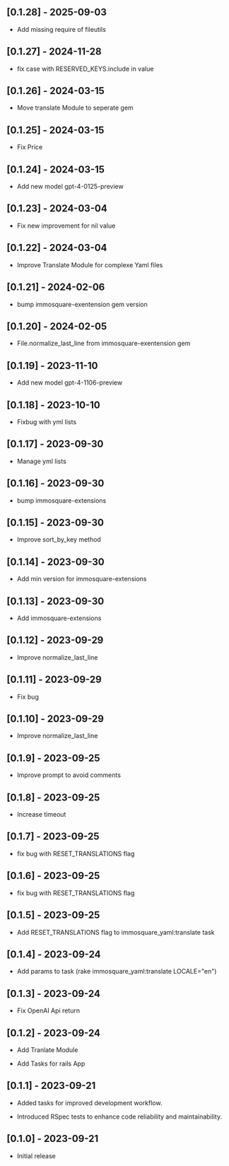 ## [0.1.28] - 2025-09-03
- Add missing require of fileutils

## [0.1.27] - 2024-11-28
- fix case with RESERVED_KEYS.include in value

## [0.1.26] - 2024-03-15
- Move translate Module to seperate gem

## [0.1.25] - 2024-03-15
- Fix Price

## [0.1.24] - 2024-03-15
- Add new model gpt-4-0125-preview

## [0.1.23] - 2024-03-04
- Fix new improvement for nil value

## [0.1.22] - 2024-03-04
- Improve Translate Module for complexe Yaml files

## [0.1.21] - 2024-02-06
- bump immosquare-exentension gem version

## [0.1.20] - 2024-02-05
- File.normalize_last_line from immosquare-exentension gem

## [0.1.19] - 2023-11-10
- Add new model gpt-4-1106-preview

## [0.1.18] - 2023-10-10
- Fixbug with yml lists

## [0.1.17] - 2023-09-30
- Manage yml lists

## [0.1.16] - 2023-09-30
- bump immosquare-extensions

## [0.1.15] - 2023-09-30
- Improve sort_by_key method

## [0.1.14] - 2023-09-30
- Add min version for immosquare-extensions

## [0.1.13] - 2023-09-30
- Add immosquare-extensions

## [0.1.12] - 2023-09-29
- Improve normalize_last_line

## [0.1.11] - 2023-09-29
- Fix bug

## [0.1.10] - 2023-09-29
- Improve normalize_last_line

## [0.1.9] - 2023-09-25
- Improve prompt to avoid comments

## [0.1.8] - 2023-09-25
- Increase timeout

## [0.1.7] - 2023-09-25
- fix bug with RESET_TRANSLATIONS flag

## [0.1.6] - 2023-09-25
- fix bug with RESET_TRANSLATIONS flag

## [0.1.5] - 2023-09-25
- Add RESET_TRANSLATIONS flag to immosquare_yaml:translate task

## [0.1.4] - 2023-09-24
- Add params to task (rake immosquare_yaml:translate LOCALE="en")

## [0.1.3] - 2023-09-24
- Fix OpenAI Api return

## [0.1.2] - 2023-09-24
- Add Tranlate Module

- Add Tasks for rails App

## [0.1.1] - 2023-09-21
- Added tasks for improved development workflow.

- Introduced RSpec tests to enhance code reliability and maintainability.

## [0.1.0] - 2023-09-21
- Initial release
